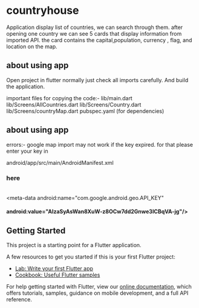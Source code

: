 # countryhouse

Application display list of countries, we can search through them.
after opening one country we can see 5 cards that display information from imported API.
the card contains the capital,population, currency , flag, and location on the map.

## about using app
Open project in flutter normally just check all imports carefully. 
And build the application.

important files for copying the code:-
   lib/main.dart
   lib/Screens/AllCountries.dart
   lib/Screens/Country.dart
   lib/Screens/countryMap.dart
   pubspec.yaml (for dependencies)
   
## about using app
errors:-
google map import may not work if the key expired. for that please enter your key in

android/app/src/main/AndroidManifest.xml

### here

 <application	 
  android:name="io.flutter.app.FlutterApplication"	 
  android:label="country_house"	 
  android:icon="@mipmap/ic_launcher">	 
  <meta-data android:name="com.google.android.geo.API_KEY"	 
  #### android:value="AIzaSyAsWan8XuW-z8OCw7dd2Gnwe3ICBqVA-jg"/>





## Getting Started

This project is a starting point for a Flutter application.

A few resources to get you started if this is your first Flutter project:

- [Lab: Write your first Flutter app](https://flutter.dev/docs/get-started/codelab)
- [Cookbook: Useful Flutter samples](https://flutter.dev/docs/cookbook)

For help getting started with Flutter, view our
[online documentation](https://flutter.dev/docs), which offers tutorials,
samples, guidance on mobile development, and a full API reference.


